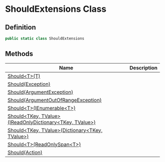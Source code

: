 # ShouldExtensions Class
## Definition

```c#
public static class ShouldExtensions
```

## Methods

| Name | Description |
| ---- | ----------- |
| [Should&lt;T&gt;(T)](MrKWatkins.Assertions.ShouldExtensions.Should.md#mrkwatkins-assertions-shouldextensions-should-1(-0)) |  |
| [Should(Exception)](MrKWatkins.Assertions.ShouldExtensions.Should.md#mrkwatkins-assertions-shouldextensions-should(system-exception)) |  |
| [Should(ArgumentException)](MrKWatkins.Assertions.ShouldExtensions.Should.md#mrkwatkins-assertions-shouldextensions-should(system-argumentexception)) |  |
| [Should(ArgumentOutOfRangeException)](MrKWatkins.Assertions.ShouldExtensions.Should.md#mrkwatkins-assertions-shouldextensions-should(system-argumentoutofrangeexception)) |  |
| [Should&lt;T&gt;(IEnumerable&lt;T&gt;)](MrKWatkins.Assertions.ShouldExtensions.Should.md#mrkwatkins-assertions-shouldextensions-should-1(system-collections-generic-ienumerable((-0)))) |  |
| [Should&lt;TKey, TValue&gt;(IReadOnlyDictionary&lt;TKey, TValue&gt;)](MrKWatkins.Assertions.ShouldExtensions.Should.md#mrkwatkins-assertions-shouldextensions-should-2(system-collections-generic-ireadonlydictionary((-0-1)))) |  |
| [Should&lt;TKey, TValue&gt;(Dictionary&lt;TKey, TValue&gt;)](MrKWatkins.Assertions.ShouldExtensions.Should.md#mrkwatkins-assertions-shouldextensions-should-2(system-collections-generic-dictionary((-0-1)))) |  |
| [Should&lt;T&gt;(ReadOnlySpan&lt;T&gt;)](MrKWatkins.Assertions.ShouldExtensions.Should.md#mrkwatkins-assertions-shouldextensions-should-1(system-readonlyspan((-0)))) |  |
| [Should(Action)](MrKWatkins.Assertions.ShouldExtensions.Should.md#mrkwatkins-assertions-shouldextensions-should(system-action)) |  |

